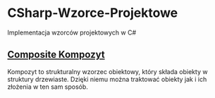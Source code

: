 # CSharp-Wzorce-Projektowe
Implementacja wzorców projektowych w C#

## [Composite Kompozyt](/Composite_Kompozyt/)

Kompozyt to strukturalny wzorzec obiektowy, który składa obiekty w struktury drzewiaste. Dzięki niemu można traktować obiekty jak i ich złożenia w ten sam sposób. 
